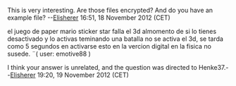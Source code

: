 This is very interesting. Are those files encrypted? And do you have an
example file? --[Elisherer](User:Elisherer "wikilink") 16:51, 18
November 2012 (CET)

el juego de paper mario sticker star falla el 3d almomento de si lo
tienes desactivado y lo activas teminando una batalla no se activa el
3d, se tarda como 5 segundos en activarse esto en la vercion digital en
la fisica no susede. ¨( user: emotive88 )


I think your answer is unrelated, and the question was directed to
Henke37.--[Elisherer](User:Elisherer "wikilink") 19:20, 19 November 2012
(CET)